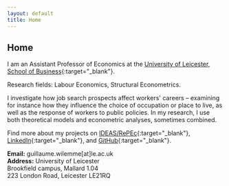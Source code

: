 ```yaml
---
layout: default
title: Home
---
```


## Home

I am an Assistant Professor of Economics at the [University of Leicester, School of Business](https://le.ac.uk/school-of-business){:target="_blank"}.

Research fields: Labour Economics, Structural Econometrics.

I investigate how job search prospects affect workers' careers – examining for instance how they influence the choice of occupation or place to live, as well as the response of workers to public policies. In my research, I use both theoretical models and econometric analyses, sometimes combined. 

Find more about my projects on [IDEAS/RePEc](https://ideas.repec.org/f/pwi407.html){:target="_blank"}, [LinkedIn](https://uk.linkedin.com/in/guillaume-wilemme-5bb000298){:target="_blank"}, and [GitHub](https://github.com/gwilemme){:target="_blank"}.


<strong>Email:</strong> guillaume.wilemme[at]le.ac.uk
  <br>
<strong>Address:</strong> University of Leicester
  <br>
    Brookfield campus, Mallard 1.04
  <br>
    223 London Road, Leicester LE21RQ
